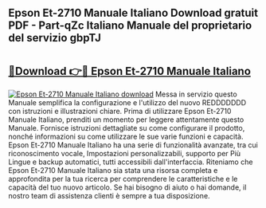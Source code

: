 ## Epson Et-2710 Manuale Italiano Download gratuit PDF - Part-qZc Italiano Manuale del proprietario del servizio gbpTJ

# <h2><a href="http://df9m5e.blite.top/?on=Epson+Et-2710+Manuale+Italiano">🔗Download 👉🔴 Epson Et-2710 Manuale Italiano</a></h2>

[![Epson Et-2710 Manuale Italiano download](https://i.imgur.com/lujVjoI.png)](http://df9m5e.blite.top/?on=Epson+Et-2710+Manuale+Italiano)
Messa in servizio questo Manuale semplifica la configurazione e l'utilizzo del nuovo REDDDDDDD con istruzioni e illustrazioni chiare. Prima di utilizzare Epson Et-2710 Manuale Italiano, prenditi un momento per leggere attentamente questo Manuale. Fornisce istruzioni dettagliate su come configurare il prodotto, nonché informazioni su come utilizzare le sue varie funzioni e capacità. Epson Et-2710 Manuale Italiano ha una serie di funzionalità avanzate, tra cui riconoscimento vocale, Impostazioni personalizzabili, supporto per Più Lingue e backup automatici, tutti accessibili dall'interfaccia. Riteniamo che Epson Et-2710 Manuale Italiano sia stata una risorsa completa e approfondita per la tua ricerca per comprendere le caratteristiche e le capacità del tuo nuovo articolo. Se hai bisogno di aiuto o hai domande, il nostro team di assistenza clienti è sempre a tua disposizione.
